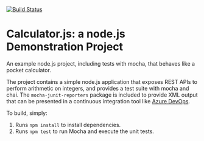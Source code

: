[![Build Status](https://dev.azure.com/ericsubscription0128/Agile%20Planning%20and%20Portfolio%20Management%20with%20Azure%20Boards/_apis/build/status/eelzinga.calculator?branchName=master)](https://dev.azure.com/ericsubscription0128/Agile%20Planning%20and%20Portfolio%20Management%20with%20Azure%20Boards/_build/latest?definitionId=9&branchName=master)

Calculator.js: a node.js Demonstration Project
==============================================
An example node.js project, including tests with mocha, that behaves like
a pocket calculator.

The project contains a simple node.js application that exposes REST APIs
to perform arithmetic on integers, and provides a test suite with mocha
and chai.  The `mocha-junit-reporters` package is included to provide XML
output that can be presented in a continuous integration tool like
[Azure DevOps](https://azure.com/devops).

To build, simply:

1. Runs `npm install` to install dependencies.
2. Runs `npm test` to run Mocha and execute the unit tests.

